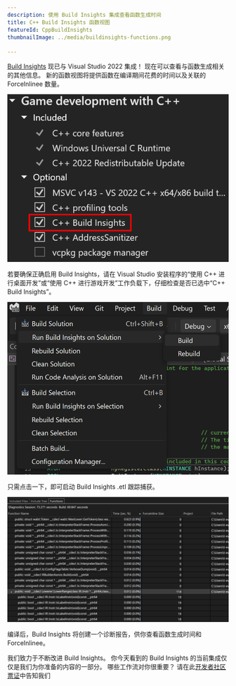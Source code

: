 ```yaml
---
description: 使用 Build Insights 集成查看函数生成时间
title: C++ Build Insights 函数视图
featureId: CppBuildInsights
thumbnailImage: ../media/buildinsights-functions.png

---
```


[Build Insights](https://devblogs.microsoft.com/cppblog/introducing-c-build-insights/) 现已与 Visual Studio 2022 集成！ 现在可以查看与函数生成相关的其他信息。 新的函数视图将提供函数在编译期间花费的时间以及关联的 ForceInlinee 数量。

![Build Insights 组件](../media/buildinsights-component.png "Build Insights 组件")

若要确保正确启用 Build Insights，请在 Visual Studio 安装程序的“使用 C++ 进行桌面开发”或“使用 C++ 进行游戏开发”工作负载下，仔细检查是否已选中“C++ Build Insights”。

![Build Insights 菜单](../media/buildinsights-menu.png "Build Insights 菜单")

只需点击一下，即可启动 Build Insights .etl 跟踪捕获。 

![Build Insights 示例](../media/buildinsights-functions.png "Build Insights 示例")

编译后，Build Insights 将创建一个诊断报告，供你查看函数生成时间和 ForceInlinee。

我们致力于不断改进 Build Insights。 你今天看到的 Build Insights 的当前集成仅仅是我们为你准备的内容的一部分。 哪些工作流对你很重要？ 请在此[开发者社区票证](https://developercommunity.visualstudio.com/t/Have-full-integration-of-Build-Insights/810960)中告知我们
